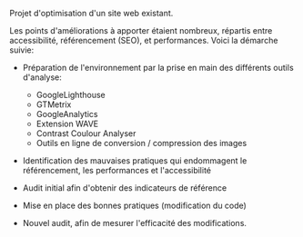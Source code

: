 Projet d'optimisation d'un site web existant.

Les points d'améliorations à apporter étaient nombreux, répartis entre accessibilité, référencement (SEO), et performances.
Voici la démarche suivie:

- Préparation de l'environnement par la prise en main des différents outils d'analyse:
  - GoogleLighthouse
  - GTMetrix
  - GoogleAnalytics
  - Extension WAVE
  - Contrast Coulour Analyser
  - Outils en ligne de conversion / compression des images
  
- Identification des mauvaises pratiques qui endommagent le référencement, les performances et l'accessibilité
- Audit initial afin d'obtenir des indicateurs de référence
- Mise en place des bonnes pratiques (modification du code)
- Nouvel audit, afin de mesurer l'efficacité des modifications.
